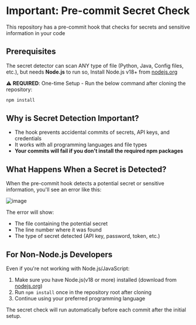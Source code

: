 # Important: Pre-commit Secret Check
This repository has a pre-commit hook that checks for secrets and sensitive information in your code

## Prerequisites

The secret detector can scan ANY type of file (Python, Java, Config files, etc.), but needs **Node.js** to run so,
Install Node.js v18+ from [nodejs.org](https://nodejs.org)

⚠️ **REQUIRED**: One-time Setup - Run the below command after cloning the repository:

```bash
npm install
```

## Why is Secret Detection Important?

- The hook prevents accidental commits of secrets, API keys, and credentials
- It works with all programming languages and file types
- **Your commits will fail if you don't install the required npm packages**

## What Happens When a Secret is Detected?

When the pre-commit hook detects a potential secret or sensitive information, you'll see an error like this:

![image](https://github.com/user-attachments/assets/620a81c1-4654-4386-9595-28be2e87213d)

The error will show:
- The file containing the potential secret
- The line number where it was found
- The type of secret detected (API key, password, token, etc.)

## For Non-Node.js Developers

Even if you're not working with Node.js/JavaScript:
1. Make sure you have Node.js(v18 or more) installed (download from [nodejs.org](https://nodejs.org))
2. Run `npm install` once in the repository root after cloning
3. Continue using your preferred programming language

The secret check will run automatically before each commit after the initial setup.



